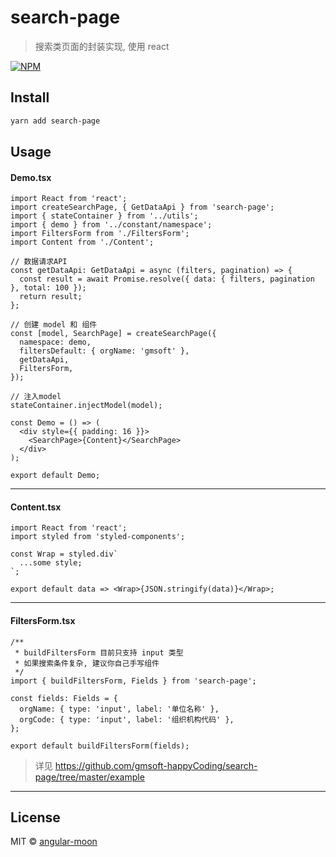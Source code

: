 # search-page

> 搜索类页面的封装实现, 使用 react

[![NPM](https://img.shields.io/npm/v/search-page.svg)](https://www.npmjs.com/package/search-page)

## Install

```bash
yarn add search-page
```

## Usage

#### Demo.tsx

```tsx
import React from 'react';
import createSearchPage, { GetDataApi } from 'search-page';
import { stateContainer } from '../utils';
import { demo } from '../constant/namespace';
import FiltersForm from './FiltersForm';
import Content from './Content';

// 数据请求API
const getDataApi: GetDataApi = async (filters, pagination) => {
  const result = await Promise.resolve({ data: { filters, pagination }, total: 100 });
  return result;
};

// 创建 model 和 组件
const [model, SearchPage] = createSearchPage({
  namespace: demo,
  filtersDefault: { orgName: 'gmsoft' },
  getDataApi,
  FiltersForm,
});

// 注入model
stateContainer.injectModel(model);

const Demo = () => (
  <div style={{ padding: 16 }}>
    <SearchPage>{Content}</SearchPage>
  </div>
);

export default Demo;
```

---

#### Content.tsx

```tsx
import React from 'react';
import styled from 'styled-components';

const Wrap = styled.div`
  ...some style;
`;

export default data => <Wrap>{JSON.stringify(data)}</Wrap>;
```

---

#### FiltersForm.tsx

```tsx
/**
 * buildFiltersForm 目前只支持 input 类型
 * 如果搜索条件复杂, 建议你自己手写组件
 */
import { buildFiltersForm, Fields } from 'search-page';

const fields: Fields = {
  orgName: { type: 'input', label: '单位名称' },
  orgCode: { type: 'input', label: '组织机构代码' },
};

export default buildFiltersForm(fields);
```

> 详见 https://github.com/gmsoft-happyCoding/search-page/tree/master/example

---

## License

MIT © [angular-moon](https://github.com/angular-moon)
